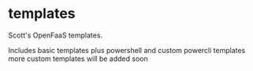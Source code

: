 # templates

Scott's OpenFaaS templates.

Includes basic templates plus powershell and custom powercli templates
more custom templates will be added soon
